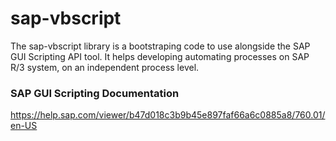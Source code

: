 # sap-vbscript

The sap-vbscript library is a bootstraping code to use alongside the SAP GUI Scripting API tool. It helps developing automating processes on SAP R/3 system, on an independent process level.

### SAP GUI Scripting Documentation
https://help.sap.com/viewer/b47d018c3b9b45e897faf66a6c0885a8/760.01/en-US
